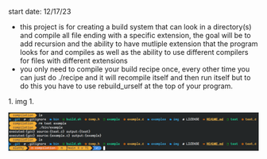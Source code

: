 start date: 12/17/23
<ul>
<li>this project is for creating a build system that can look in a directory(s) and compile all file ending with a specific extension, the goal will be to add recursion and the ability to have mutliple 
extension that the program looks for and compiles as well as the ability to use different compilers for files with different extensions</li>
<li>you only need to compile your build recipe once, every other time you can just do ./recipe and it will recompile itself and then run itself but to do this you have to use rebuild_urself at the top of your program.</li>
</ul>
1. img 1.

![](img/POC.png)

